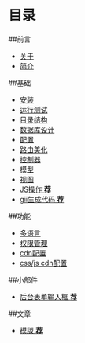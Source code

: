 # 目录

##前言
* [关于](README.md)
* [简介](introduction.md)

##基础
* [安装](install.md)
* [运行测试](tests.md)
* [目录结构](directory-structure.md)
* [数据库设计](database-schema.md)
* [配置](config.md)
* [路由美化](urlmanager.md)
* [控制器](controller.md)
* [模型](model.md)
* [视图](view.md)
* [JS操作 **荐**](js.md)
* [gii生成代码 **荐**](gii.md)

##功能
* [多语言](multiple-language.md)
* [权限管理](rbac.md)
* [cdn配置](cdn.md)
* [css/js cdn配置](assets-cdn.md)

##小部件
* [后台表单输入框 **荐**](backend_active_form.md)

##文章
* [模版 **荐**](article_template.md)